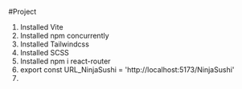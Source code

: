 #Project

1. Installed Vite
2. Installed npm concurrently
3. Installed Tailwindcss
4. Installed SCSS
5. Installed npm i react-router
6. export const URL_NinjaSushi = 'http://localhost:5173/NinjaSushi'
7. 